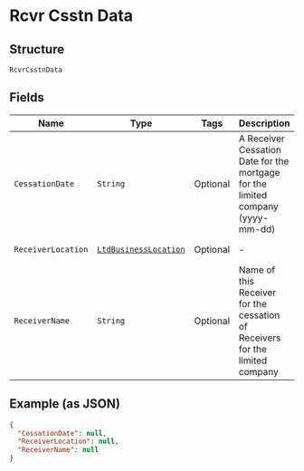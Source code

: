 
# Rcvr Csstn Data

## Structure

`RcvrCsstnData`

## Fields

| Name | Type | Tags | Description | Getter | Setter |
|  --- | --- | --- | --- | --- | --- |
| `CessationDate` | `String` | Optional | A Receiver Cessation Date for the mortgage for the limited company (yyyy-mm-dd) | String getCessationDate() | setCessationDate(String cessationDate) |
| `ReceiverLocation` | [`LtdBusinessLocation`](../../doc/models/ltd-business-location.md) | Optional | - | LtdBusinessLocation getReceiverLocation() | setReceiverLocation(LtdBusinessLocation receiverLocation) |
| `ReceiverName` | `String` | Optional | Name of this Receiver for the cessation of Receivers for the limited company | String getReceiverName() | setReceiverName(String receiverName) |

## Example (as JSON)

```json
{
  "CessationDate": null,
  "ReceiverLocation": null,
  "ReceiverName": null
}
```

